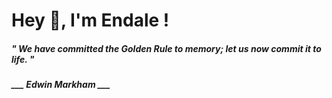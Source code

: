 <h1 title="head"> Hey 👋, I'm Endale !</h1>

**<h5><i>" We have committed the Golden Rule to memory; let us now commit it to life. "</i></h5>**

*<b>___ Edwin Markham ___</b>*
